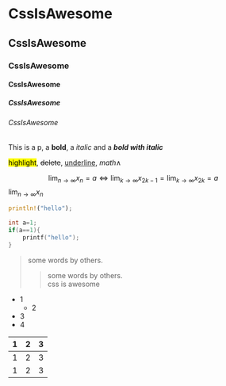# CssIsAwesome
## CssIsAwesome
### CssIsAwesome
#### CssIsAwesome
##### CssIsAwesome
###### CssIsAwesome
This is a p, a **bold**, a *italic* and a ***bold with italic***  

<mark>highlight</mark>, ~~delete~~, <u>underline</u>, $math\land$

$$
\lim_{n \to \infty} x_n = a \Leftrightarrow \lim_{k \to \infty} x_{2k-1} = \lim_{k \to \infty} x_{2k} = a
$$
$\lim_{n \to \infty} x_n$

```rust
println!("hello");
```
```c
int a=1;
if(a==1){
    printf("hello");
}
```

> some words by others.  
> >some words by others.  
> css is awesome

- 1
    - 2
- 3
- 4

|1|2|3|
|---|---|---|
|1|2|3|
|1|2|3|

